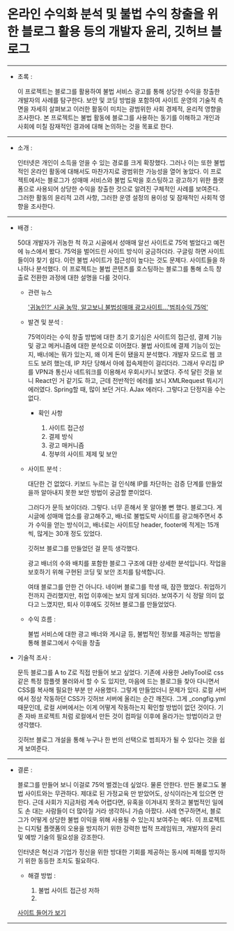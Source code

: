 


온라인 수익화 분석 및 불법 수익 창출을 위한 블로그 활용 등의 개발자 윤리, 깃허브 블로그
===

****

- 초록 :

    이 프로젝트는 블로그를 활용하여 불법 서비스 광고를 통해 상당한 수익을 창출한 개발자의 사례를 탐구한다. 보안 및 코딩 방법을 포함하여 사이트 운영의 기술적 측면을 자세히 살펴보고 이러한 활동이 미치는 광범위한 사회 경제적, 윤리적 영향을 조사한다. 본 프로젝트는 불법 활동에 블로그를 사용하는 동기를 이해하고 개인과 사회에 미칠 잠재적인 결과에 대해 논의하는 것을 목표로 한다.

****

- 소개 :

    인터넷은 개인이 소득을 얻을 수 있는 경로를 크게 확장했다. 그러나 이는 또한 불법적인 온라인 활동에 대해서도 마찬가지로 광범위한 가능성을 열어 놓았다. 이 프로젝트에서는 블로그가 성매매 서비스와 불법 도박을 호스팅하고 광고하기 위한 플랫폼으로 사용되어 상당한 수익을 창출한 것으로 알려진 구체적인 사례를 보여준다. 그러한 활동의 ​​윤리적 고려 사항, 그러한 운영 설정의 용이성 및 잠재적인 사회적 영향을 조사한다.


****

- 배경 : 

    50대 개발자가 귀농한 척 하고 시골에서 성매매 알선 사이트로 75억 벌었다고 예전에 뉴스에서 봤다. 75억을 벌어드린 사이트 방식이 궁금하더라.
    구글링 하면 사이트들이야 찾기 쉽다. 이런 불법 사이트가 접근성이 높다는 것도 문제다. 사이트들을 하나하나 분석했다. 이 프로젝트는 불법 콘텐츠를 호스팅하는 블로그를 통해 소득 창출로 전환한 과정에 대한 설명을 다룰 것이다.

    - 관련 뉴스

        ['귀농인?' 시골 농막, 알고보니 불법성매매 광고사이트…'범죄수익 75억'](http://www.joongang.tv/news/articleView.html?idxno=68030)


    - 발견 및 분석 : 

        75억이라는 수익 창출 방법에 대한 초기 호기심은 사이트의 접근성, 결제 기능 및 광고 메커니즘에 대한 분석으로 이어졌다. 
        불법 사이트에 결제 기능이 있는지, 배너에는 뭐가 있는지, 왜 이게 돈이 됐을지 분석했다. 개발자 모드로 웹 코드도 보려 했는데, IP 차단 당해서 아에 접속제한이 걸리더라. 그래서 우리집 IP를 VPN과 통신사 네트워크를 이용해서 우회시키니 보였다. 주석 달린 것을 보니 React인 거 같기도 하고, 근데 전반적인 에러를 보니 XMLRequest 뭐시기 에러였다. Spring할 때, 많이 보던 거다. AJax 에러다. 그렇다고 단정지을 수는 없다.

        * 확인 사항

            1. 사이트 접근성
            2. 결제 방식
            3. 광고 매커니즘
            4. 정부의 사이트 제제 및 보안

    - 사이트 분석 : 

        대단한 건 없었다. 
        키보드 누르는 걸 인식해 IP를 차단하는 검증 단계를 만들었을까 알아내지 못한 보안 방법이 궁금할 뿐이었다.

        그러다가 문득 보이더라. 그렇다. 너무 흔해서 못 알아볼 뻔 했다. 블로그다.
        게시글에 성매매 업소를 광고해주고, 배너로 불법도박 사이트를 광고해주면서 추가 수익을 얻는 방식이고, 배너로는 사이트당 header, footer에 적게는 15개 씩, 많게는 30개 정도 있었다.
        
        깃허브 블로그를 만들었던 걸 문득 생각했다.

        광고 배너의 수와 배치를 포함한 블로그 구조에 대한 상세한 분석입니다. 작업을 보호하기 위해 구현된 코딩 및 보안 조치를 탐색합니다.

        여태 블로그를 안한 건 아니다. 네이버 블로그를 학생 때, 잠깐 했었다. 취업하기 전까지 관리했지만, 취업 이후에는 보지 않게 되더라. 보여주기 식 정말 의미 없다고 느꼈지만, 퇴사 이후에도 깃허브 블로그를 만들었었다.

    - 수익 흐름 : 

        불법 서비스에 대한 광고 배너와 게시글 등, 불법적인 정보를 제공하는 방법을 통해 블로그에서 수익을 창출

- 기술적 조사 : 

    문득 블로그를 A to Z로 직접 만들어 보고 싶었다. 기존에 사용한 JellyTool로 css 같은 특정 팜플렛 불러와서 할 수 도 있지만, 마음에 드는 블로그들 찾아 다니면서 CSS를 복사해 필요한 부분 만 사용했다. 그렇게 만들었더니 문제가 있다. 로컬 서버에서 정상 작동하던 CSS가 깃허브 서버에 올리는 순간 깨진다. 그게 _congfig.yml 때문인데, 로컬 서버에서는 이게 어떻게 작동하는지 확인할 방법이 없던 것이다. 기존 자바 프로젝트 처럼 로컬에서 만든 것이 컴파일 이후에 올라가는 방법이라고 만 생각했다. 

    깃허브 블로그 개설을 통해 누구나 한 번의 선택으로 범죄자가 될 수 있다는 것을 쉽게 보여준다.


****

- 결론 :
    
    블로그를 만들어 보니 이걸로 75억 벌겠는데 싶었다. 물론 안한다. 만든 불로그도 불법 사이트와는 무관하다. 제대로 된 가정교육 만 받았어도, 상식이라는게 있으면 안한다. 근데 사회가 지금처럼 계속 어렵다면, 유혹을 이겨내지 못하고 불법적인 일에도 손 대는 사람들이 더 많아질 거라 생각하니 가슴 아팠다. 사례 연구하면서, 블로그가 어떻게 상당한 불법 이익을 위해 사용될 수 있는지 보여주는 예다. 이 프로젝트는 디지털 플랫폼의 오용을 방지하기 위한 강력한 법적 프레임워크, 개발자의 윤리 및 예방 기술의 필요성을 강조한다.
    
    인터넷은 혁신과 기업가 정신을 위한 방대한 기회를 제공하는 동시에 피해를 방지하기 위한 동등한 조치도 필요하다.

    - 해결 방법 : 

        1. 불법 사이트 접근성 저하
        2. 


    [사이트 들어가 보기](Grokeen.github.io)

****














